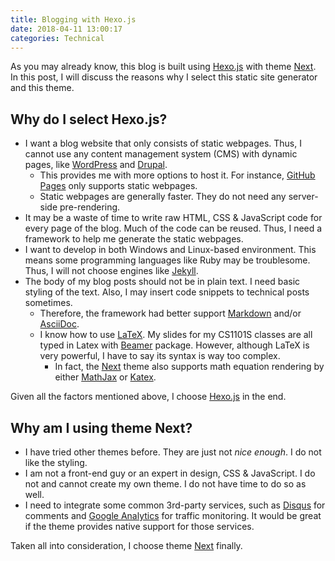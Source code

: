 ```yaml
---
title: Blogging with Hexo.js
date: 2018-04-11 13:00:17
categories: Technical
---
```


As you may already know, this blog is built using [Hexo.js](https://hexo.io) with theme [Next](https://github.com/theme-next/hexo-theme-next). In this post, I will discuss the reasons why I select this static site generator and this theme.

## Why do I select Hexo.js?

- I want a blog website that only consists of static webpages. Thus, I cannot use any content management system (CMS) with dynamic pages, like [WordPress](https://wordpress.org/) and [Drupal](https://www.drupal.org/).
	- This provides me with more options to host it. For instance, [GitHub Pages](https://pages.github.com/) only supports static webpages.
	- Static webpages are generally faster. They do not need any server-side pre-rendering.
- It may be a waste of time to write raw HTML, CSS & JavaScript code for every page of the blog. Much of the code can be reused. Thus, I need a framework to help me generate the static webpages.
- I want to develop in both Windows and Linux-based environment. This means some programming languages like Ruby may be troublesome. Thus, I will not choose engines like [Jekyll](https://jekyllrb.com/).
- The body of my blog posts should not be in plain text. I need basic styling of the text. Also, I may insert code snippets to technical posts sometimes.
	- Therefore, the framework had better support [Markdown](https://en.wikipedia.org/wiki/Markdown) and/or [AsciiDoc](http://www.methods.co.nz/asciidoc/).
	- I know how to use [LaTeX](https://www.latex-project.org). My slides for my CS1101S classes are all typed in Latex with [Beamer](https://ctan.org/pkg/beamer) package. However, although LaTeX is very powerful, I have to say its syntax is way too complex.
		- In fact, the [Next](https://github.com/theme-next/hexo-theme-next) theme also supports math equation rendering by either [MathJax](https://www.mathjax.org) or [Katex](https://katex.org).

Given all the factors mentioned above, I choose [Hexo.js](https://hexo.io/) in the end.

<!-- more -->

## Why am I using theme Next?

- I have tried other themes before. They are just not _nice enough_. I do not like the styling.
- I am not a front-end guy or an expert in design, CSS & JavaScript. I do not and cannot create my own theme. I do not have time to do so as well.
- I need to integrate some common 3rd-party services, such as [Disqus](https://disqus.com) for comments and [Google Analytics](https://analytics.google.com/) for traffic monitoring. It would be great if the theme provides native support for those services.

Taken all into consideration, I choose theme [Next](https://github.com/theme-next/hexo-theme-next) finally.
